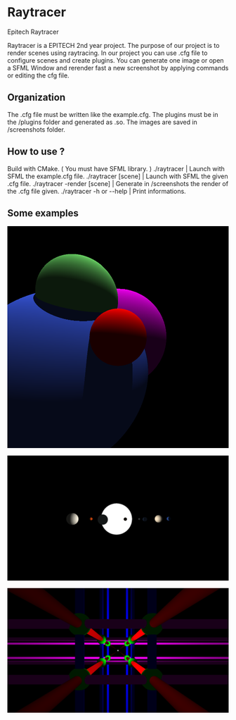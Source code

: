 # Raytracer
Epitech Raytracer

Raytracer is a EPITECH 2nd year project.
The purpose of our project is to render scenes using raytracing.
In our project you can use .cfg file to configure scenes and create plugins.
You can generate one image or open a SFML Window and rerender fast a new screenshot by applying commands or editing the cfg file.

## Organization

The .cfg file must be written like the example.cfg.
The plugins must be in the /plugins folder and generated as .so.
The images are saved in /screenshots folder.

## How to use ?

Build with CMake. ( You must have SFML library. )
./raytracer                   | Launch with SFML the example.cfg file.
./raytracer [scene]           | Launch with SFML the given .cfg file.
./raytracer -render [scene]   | Generate in /screenshots the render of the .cfg file given.
./raytracer -h or --help      | Print informations.

## Some examples

![Sphere_example](/screenshots/example1.png?raw=true "Spheres")

![SolarSystem_example](/screenshots/solarsystem.png?raw=true "SolarSystem")

![Cylinders](/screenshots/cylinders.png?raw=true "Cylinders")